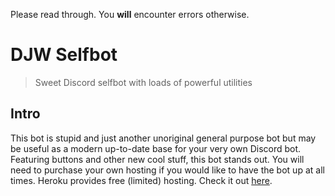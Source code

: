 Please read through. You **will** encounter errors otherwise.


# DJW Selfbot
> Sweet Discord selfbot with loads of powerful utilities



## Intro

This bot is stupid and just another unoriginal general purpose bot but may be useful as a modern up-to-date base for your very own Discord bot. Featuring buttons and other new cool stuff, this bot stands out. You will need to purchase your own hosting if you would like to have the bot up at all times. Heroku provides free (limited) hosting. Check it out [here](https://www.heroku.com).
